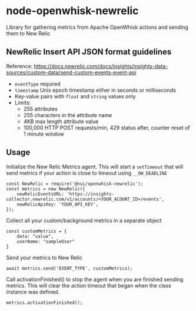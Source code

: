 # node-openwhisk-newrelic

Library for gathering metrics from Apache OpenWhisk actions and sending them to New Relic

## NewRelic Insert API JSON format guidelines

Reference: <https://docs.newrelic.com/docs/insights/insights-data-sources/custom-data/send-custom-events-event-api>

* `eventType` required
* `timestamp` Unix epoch timestamp either in seconds or milliseconds
* Key-value pairs with `float` and `string` values only
* Limits:
  * 255 attributes
  * 255 characters in the attribute name
  * 4KB max length attribute value
  * 100,000 HTTP POST requests/min, 429 status after, counter reset of 1 minute window


## Usage

Initialize the New Relic Metrics agent. This will start a `setTimeout` that will send metrics if your action is close to timeout using `__OW_DEADLINE`
```
const NewRelic = require('@nui/openwhisk-newrelic');
const metrics = new NewRelic({
    newRelicEventsURL: 'https://insights-collector.newrelic.com/v1/accounts/<YOUR_ACOUNT_ID>/events',
    newRelicApiKey: 'YOUR_API_KEY',
});
```

Collect all your custom/background metrics in a separate object
```
const customMetrics = {
    data: "value",
    userName: "sampleUser"
}
```

Send your metrics to New Relic
```
await metrics.send('EVENT_TYPE', customMetrics);
```

Call activationFinished() to stop the agent when you are finished sending metrics. This will clear the action timeout that began when the class instance was defined.
```
metrics.activationFinished();
```